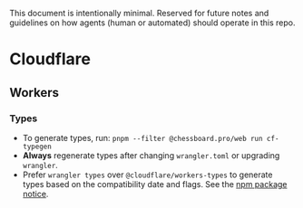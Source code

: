 This document is intentionally minimal. Reserved for future notes and guidelines on how agents (human or automated) should operate in this repo.

# Cloudflare

## Workers

### Types

- To generate types, run: `pnpm --filter @chessboard.pro/web run cf-typegen`
- **Always** regenerate types after changing `wrangler.toml` or upgrading `wrangler`.
- Prefer `wrangler types` over `@cloudflare/workers-types` to generate types based on the compatibility date and flags. See the [npm package notice](https://www.npmjs.com/package/@cloudflare/workers-types).
